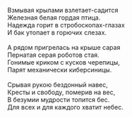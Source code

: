 Взмывая крылами взлетает-садится<br />
Железная белая гордая птица.<br />
Надежда горит в стробоскопах-глазах<br />
И бак утопает в горючих слезах.<br />
<br />
А рядом пригрелась на крыше сарая<br />
Пернатая серая роботов стая.<br />
Гонимые криком с кусков черепицы,<br />
Парят механически киберсиницы.<br />
<br />
Срывая рукою бездонный навес,<br />
Кресты и свободу, померив на вес,<br />
В безумии мудрости топится бес.<br />
Для всех и для каждого хватит небес.